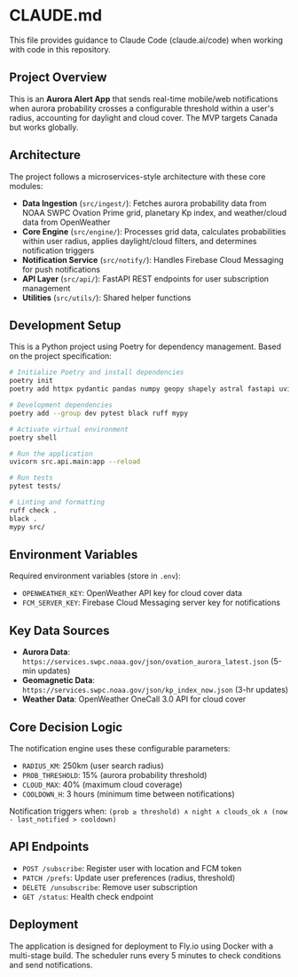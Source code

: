 # CLAUDE.md

This file provides guidance to Claude Code (claude.ai/code) when working with code in this repository.

## Project Overview

This is an **Aurora Alert App** that sends real-time mobile/web notifications when aurora probability crosses a configurable threshold within a user's radius, accounting for daylight and cloud cover. The MVP targets Canada but works globally.

## Architecture

The project follows a microservices-style architecture with these core modules:

- **Data Ingestion** (`src/ingest/`): Fetches aurora probability data from NOAA SWPC Ovation Prime grid, planetary Kp index, and weather/cloud data from OpenWeather
- **Core Engine** (`src/engine/`): Processes grid data, calculates probabilities within user radius, applies daylight/cloud filters, and determines notification triggers
- **Notification Service** (`src/notify/`): Handles Firebase Cloud Messaging for push notifications
- **API Layer** (`src/api/`): FastAPI REST endpoints for user subscription management
- **Utilities** (`src/utils/`): Shared helper functions

## Development Setup

This is a Python project using Poetry for dependency management. Based on the project specification:

```bash
# Initialize Poetry and install dependencies
poetry init
poetry add httpx pydantic pandas numpy geopy shapely astral fastapi uvicorn apscheduler firebase-admin python-dotenv

# Development dependencies
poetry add --group dev pytest black ruff mypy

# Activate virtual environment
poetry shell

# Run the application
uvicorn src.api.main:app --reload

# Run tests
pytest tests/

# Linting and formatting
ruff check .
black .
mypy src/
```

## Environment Variables

Required environment variables (store in `.env`):
- `OPENWEATHER_KEY`: OpenWeather API key for cloud cover data
- `FCM_SERVER_KEY`: Firebase Cloud Messaging server key for notifications

## Key Data Sources

- **Aurora Data**: `https://services.swpc.noaa.gov/json/ovation_aurora_latest.json` (5-min updates)
- **Geomagnetic Data**: `https://services.swpc.noaa.gov/json/kp_index_now.json` (3-hr updates)  
- **Weather Data**: OpenWeather OneCall 3.0 API for cloud cover

## Core Decision Logic

The notification engine uses these configurable parameters:
- `RADIUS_KM`: 250km (user search radius)
- `PROB_THRESHOLD`: 15% (aurora probability threshold)
- `CLOUD_MAX`: 40% (maximum cloud coverage)
- `COOLDOWN_H`: 3 hours (minimum time between notifications)

Notification triggers when: `(prob ≥ threshold) ∧ night ∧ clouds_ok ∧ (now - last_notified > cooldown)`

## API Endpoints

- `POST /subscribe`: Register user with location and FCM token
- `PATCH /prefs`: Update user preferences (radius, threshold)
- `DELETE /unsubscribe`: Remove user subscription
- `GET /status`: Health check endpoint

## Deployment

The application is designed for deployment to Fly.io using Docker with a multi-stage build. The scheduler runs every 5 minutes to check conditions and send notifications.